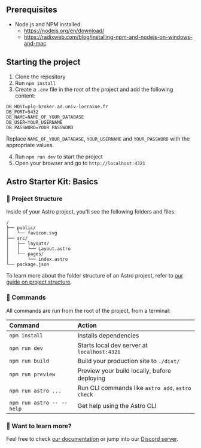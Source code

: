 ## Prerequisites
- Node.js and NPM installed: 
  - https://nodejs.org/en/download/
  - https://radixweb.com/blog/installing-npm-and-nodejs-on-windows-and-mac

## Starting the project
1. Clone the repository
2. Run `npm install`
3. Create a `.env` file in the root of the project and add the following content:
```
DB_HOST=plg-broker.ad.univ-lorraine.fr
DB_PORT=5432
DB_NAME=NAME_OF_YOUR_DATABASE
DB_USER=YOUR_USERNAME
DB_PASSWORD=YOUR_PASSWORD
```
Replace `NAME_OF_YOUR_DATABASE`, `YOUR_USERNAME` and `YOUR_PASSWORD` with the appropriate values.

4. Run `npm run dev` to start the project
5. Open your browser and go to `http://localhost:4321`

## Astro Starter Kit: Basics

### 🚀 Project Structure

Inside of your Astro project, you'll see the following folders and files:

```text
/
├── public/
│   └── favicon.svg
├── src/
│   ├── layouts/
│   │   └── Layout.astro
│   └── pages/
│       └── index.astro
└── package.json
```

To learn more about the folder structure of an Astro project, refer to [our guide on project structure](https://docs.astro.build/en/basics/project-structure/).

### 🧞 Commands

All commands are run from the root of the project, from a terminal:

| Command                   | Action                                           |
| :------------------------ | :----------------------------------------------- |
| `npm install`             | Installs dependencies                            |
| `npm run dev`             | Starts local dev server at `localhost:4321`      |
| `npm run build`           | Build your production site to `./dist/`          |
| `npm run preview`         | Preview your build locally, before deploying     |
| `npm run astro ...`       | Run CLI commands like `astro add`, `astro check` |
| `npm run astro -- --help` | Get help using the Astro CLI                     |

### 👀 Want to learn more?

Feel free to check [our documentation](https://docs.astro.build) or jump into our [Discord server](https://astro.build/chat).
